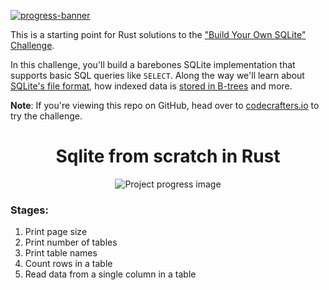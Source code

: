 [![progress-banner](https://backend.codecrafters.io/progress/sqlite/61135011-cbb1-439a-8174-50b2886df722)](https://app.codecrafters.io/users/codecrafters-bot?r=2qF)

This is a starting point for Rust solutions to the
["Build Your Own SQLite" Challenge](https://codecrafters.io/challenges/sqlite).

In this challenge, you'll build a barebones SQLite implementation that supports
basic SQL queries like `SELECT`. Along the way we'll learn about
[SQLite's file format](https://www.sqlite.org/fileformat.html), how indexed data
is
[stored in B-trees](https://jvns.ca/blog/2014/10/02/how-does-sqlite-work-part-2-btrees/)
and more.

**Note**: If you're viewing this repo on GitHub, head over to
[codecrafters.io](https://codecrafters.io) to try the challenge.

<h1 align="center">Sqlite from scratch in Rust</h1>

<div align="center">
    <img src="/rust-5.png" alt="Project progress image">
</div>

### Stages:
1. Print page size 
2. Print number of tables
3. Print table names
4. Count rows in a table
5. Read data from a single column in a table